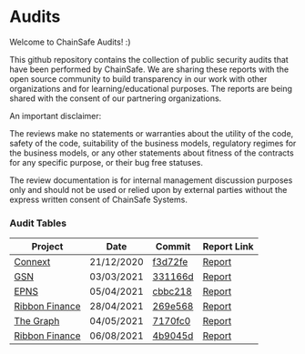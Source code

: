 # Audits
Welcome to ChainSafe Audits! :)

This github repository contains the collection of public security audits that have been performed by ChainSafe. We are sharing these reports with the open source community to build transparency in our work with other organizations and for learning/educational purposes. The reports are being shared with the consent of our partnering organizations.

An important disclaimer:

The reviews make no statements or warranties about the utility of the code, safety of the code, suitability of the business models, regulatory regimes for the business models, or any other statements about fitness of the contracts for any specific purpose, or their bug free statuses.

The review documentation is for internal management discussion purposes only and should not be used or relied upon by external parties without the express written consent of ChainSafe Systems.


### Audit Tables

| Project | Date | Commit | Report Link |
| -------- | -------- | -------- | -------- |
| [Connext](https://connext.network/)| 21/12/2020     | [f3d72fe](https://github.com/connext/vector/releases/tag/vector-0.0.17)     | [Report](/Connext/Connext-Vector-Audit.pdf)|
| [GSN](https://opengsn.org/)| 03/03/2021     | [331166d](https://github.com/opengsn/gsn/tree/release)     | [Report](/GSN/opengsn-audit-march2021.pdf)  |
| [EPNS](https://epns.io/)| 05/04/2021     | [cbbc218](https://github.com/ethereum-push-notification-service/epns-smart-contracts-genesis/tree/cbbc2183308f9f7c722aecb6a1c565ce16273be0)     | [Report](/EPNS/EPNS-release-Audit.pdf)  |
| [Ribbon Finance](https://www.ribbon.finance/)| 28/04/2021     | [269e568](https://github.com/ribbon-finance/audit/tree/269e56845e76849855abe20f2dea5c5c5da52750)     | [Report](/Ribbon%20Finance/Ribbon-Audit_April-2021.pdf)  |
| [The Graph](https://edgeandnode.com/)| 04/05/2021     | [7170fc0](https://github.com/graphprotocol/contracts/commit/7170fc04a210c9158712edd81b797702f82fcff6)     | [Report](/The%20Graph/TheGraph-GRTWithdrawHelper-Audit.pdf)  |
| [Ribbon Finance](https://www.ribbon.finance/)| 06/08/2021     | [4b9045d](https://github.com/ribbon-finance/ribbon-v2/tree/4b9045d69a20a505b823f2cb8c32cdc3c6e3b79f)     | [Report](/Ribbon%20Finance/RibbonV2-July-2021.pdf)  |

